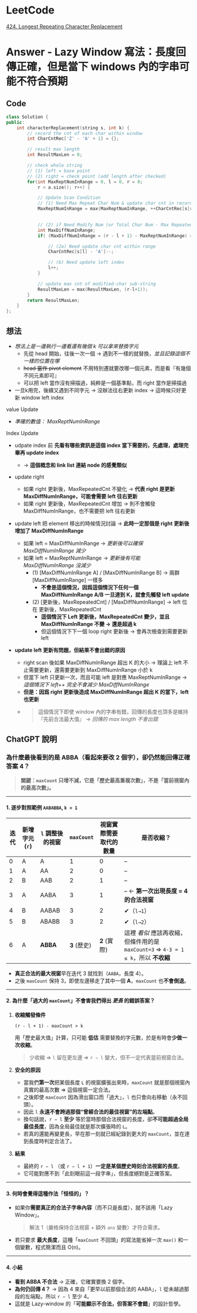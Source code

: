 # LeetCode
[424. Longest Repeating Character Replacement](https://leetcode.com/problems/longest-repeating-character-replacement/)

# Answer - Lazy Window 寫法：長度回傳正確，但是當下 windows 內的字串可能不符合預期
## Code
```Cpp
class Solution {
public:
	int characterReplacement(string s, int k) {
		// record the cnt of each char within window
		int CharCntRec['Z' - 'A' + 1] = {};

		// result max length
		int ResultMaxLen = 0;

		// check whole string
		// (1) left = base point
		// (2) right = check point (add length after checked)
		for(int MaxReptNumInRange = 0, l = 0, r = 0; 
			r < a.size(); r++) {

			// Update Scan Condition
			// (1) Need Max Repeat Char Num & update char cnt in record
			MaxReptNumInRange = max(MaxReptNumInRange, ++CharCntRec[s[r] - 'A']);
			

			// (2) if Need Modify Num (or Total Char Num - Max Repeated) is greater than K -> update window left point
			int MaxDiffNumInRange;
			if( (MaxDiffNumInRange = (r - l + 1) - MaxReptNumInRange) > k) {

				// (2a) Need update char cnt within range
				CharCntRec[s[l] - 'A']--;

				// (b) Need update left index
				l++;
			}

			// update max cnt of modified-char sub-string
			ResultMaxLen = max(ResultMaxLen, (r-l+1));
		}
		return ResultMaxLen;
	}
};
```

## 想法
- *想法上是一邊執行一邊看還有幾個 k 可以拿來替換字元*
	- 先從 head 開始，往後一次一個 -> 遇到不一樣的就替換，*並且記錄這個不一樣的位置在哪*
	- ~~head 當作 pivot element~~ 不用特別遷就要改哪一個元素，而是看『有幾個不同元素即可』
	- 可以把 left 當作沒有掃描過，純粹是一個基準點，而 right 當作是掃描過
- 一旦k用完，後續又遇到不同字元 -> 沒辦法往右更新 index -> 這時候只好更新 window left index

value Update
- *準確的數值： MaxReptNumInRange*

Index Update
- udpate index 前 **先看有哪些資訊是這個 index 當下需要的，先處理，處理完畢再 update index**
	- -> **這個概念和 link list 連結 node 的感覺類似**

- update right
	- 如果 right 更新後，MaxRepeatedCnt 不變化 -> **代表 right 是更新 MaxDiffNumInRange，可能會需要 left 往右更新**
	- 如果 right 更新後，MaxRepeatedCnt 增加 -> 則不會觸發 MaxDiffNumInRange，也不需要把 left 往右更新

- update left 把 element 移出的時候情況討論 -> **此時一定那個是 right 更新後增加了 MaxDiffNumInRange**
	- 如果 left = MaxDiffNumInRange -> *更新後可以確保 MaxDiffNumInRange 減少*
	- 如果 left = MaxReptNumInRange -> *更新後有可能 MaxDiffNumInRange 沒減少*
		- (1) [MaxDiffNumInRange A] / [MaxDiffNumInRange B] -> 兩群 [MaxDiffNumInRange] 一樣多
			- **不會是這個情況，因爲這個情況下任何一個 MaxDiffNumInRange A/B 一旦達到 K，就會先觸發 left update**
		- (2) [更新後，MaxRepeatedCnt] / [MaxDiffNumInRange] -> left 位在 更新後，MaxRepeatedCnt
			- **這個情況下 Left 更新後，MaxRepeatedCnt 變少，並且 MaxDiffNumInRange 不變 -> 還是超過 k**
			- 但這個情況下下一個 loop right 更新後 -> 會再次檢查到需要更新 left

- **update left 更新有問題，但結果不會出錯的原因**
	- right scan 後如果 MaxDiffNumInRange 超出 K 的大小 -> 理論上 left 不止需要更新，還需要更新到 MaxDiffNumInRange 小於 k
	- 但當下 left 只更新一次，而且可能 left 是對應 MaxReptNumInRange -> *這個情況下 left++ 完全不會減少 MaxDiffNumInRange*
	- **但是：因爲 right 更新後造成 MaxDiffNumInRange 超出 K 的當下，left 也更新**
	- > 這個情況下即使 window 內的字串有錯，回傳的長度也頂多是維持『先前合法最大值』 -> *回傳的 max length 不會出錯*

## ChatGPT 說明
### 為什麼最後看到的是 **ABBA**（看起來要改 2 個字），卻仍然能回傳正確答案 4？

> **關鍵：`maxCount` 只增不減，它是「歷史最高重複次數」，不是「當前視窗內的最高次數」。**

---

#### 1. 逐步對照範例 `AABABBA`, `k = 1`

| 迭代 | 新增字元 (`r`) | `l` 調整後的視窗 | `maxCount` | 視窗實際需要取代的數量 | 是否收縮？                                                        |
| -- | ---------- | ---------- | ---------- | ----------- | ------------------------------------------------------------ |
| 0  | A          | A          | 1          | 0           | –                                                            |
| 1  | A          | AA         | 2          | 0           | –                                                            |
| 2  | B          | AAB        | 2          | 1           | –                                                            |
| 3  | A          | AABA       | 3          | 1           | – ← **第一次出現長度 = 4 的合法視窗**                                    |
| 4  | B          | AABAB      | 3          | 2           | ✔（`l→1`）                                                     |
| 5  | B          | ABABB      | 3          | 2           | ✔（`l→2`）                                                     |
| 6  | A          | **ABBA**   | **3** (歷史) | **2** (實際)  | 這裡 *看似* 應該再收縮，但條件用的是 `maxCount=3` ⇒ `4-3 = 1 ≤ k`，所以 **不收縮** |

* **真正合法的最大視窗**早在迭代 3 就找到（`AABA`，長度 4）。
* 之後 `maxCount` 保持 3，即使左邊移走了其中一個 **A**，`maxCount` 也**不會倒退**。

---

#### 2. 為什麼「過大的 `maxCount`」不會害我們得出 *更長* 的錯誤答案？

1. **收縮觸發條件**

   ```text
   (r - l + 1) - maxCount > k
   ```

   用「歷史最大值」計算，只可能 **低估** 需要替換的字元數，於是有時會**少做一次收縮**。

   > 少收縮 ⇒ `l` 留在更左邊 ⇒ `r − l` 變大，但不一定代表當前視窗合法。

2. **安全的原因**

   * 當我們**第一次**把某個長度 `L` 的視窗擴張出來時，`maxCount` 就是那個視窗內真實的最高次數 ⇒ 這個視窗一定合法。
   * 之後即使 `maxCount` 因為滑出窗口而「過大」，`l` 也只會向右移動（永不回頭）。
   * 因此 `l` **永遠不會跨過那個“曾經合法的最佳視窗”的左端點**。
   * 換句話說，`r − l` **至少** 等於當時那個合法視窗的長度，卻**不可能超過全局最佳長度**，因為全局最佳就是那次擴張時的 `L`。
   * 若真的還能再變更長，早在那一刻就已經紀錄到更大的 `maxCount`，並在達到長度時判定合法了。

3. **結果**

   * 最終的 `r − l` （或 `r − l + 1`）**一定是某個歷史時刻合法視窗的長度**。
   * 它可能對應不到「此刻眼前這一段字串」，但長度絕對是正確答案。

---

#### 3. 何時會覺得這種作法「怪怪的」？

* 如果你**需要真正的合法子字串內容**（而不只是長度），就不該用「Lazy Window」。

  > 解法 1（嚴格保持合法視窗 + 額外 `ans` 變數）才符合需求。
* 若只要求 **最大長度**，這種「`maxCount` 不回頭」的寫法能省掉一次 `max()` 和一個變數，程式簡潔而且 O(n)。

---

#### 4. 小結

* **看到 ABBA 不合法** → 正確，它確實要換 2 個字。
* **為何仍回傳 4？** → 因為 4 來自「更早以前那個合法的 AABA」，`l` 從未越過那段的左端點，所以 `r − l` 至少 4。
* 這就是 Lazy-window 的「**可能顯示不合法，但答案不會錯**」的設計哲學。
